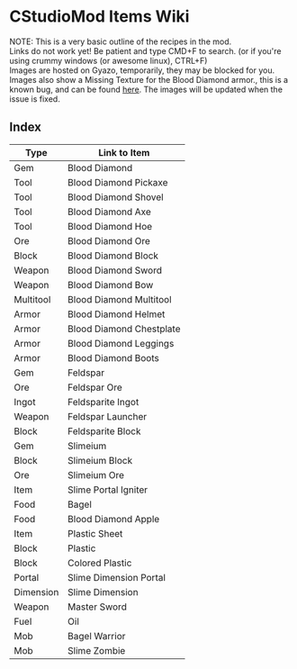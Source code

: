 # CStudioMod Items Wiki

NOTE: This is a very basic outline of the recipes in the mod.<br/>
Links do not work yet! Be patient and type CMD+F to search. (or if you're using crummy windows (or awesome linux), CTRL+F)<br/>
Images are hosted on Gyazo, temporarily, they may be blocked for you.<br/>
Images also show a Missing Texture for the Blood Diamond armor., this is a known bug, and can be found [here](https://github.com/TeamCstudios/CStudiosMod/issues/1). The images will be updated when the issue is fixed.

## Index

Type | Link to Item
-----|------
Gem | Blood Diamond
Tool | Blood Diamond Pickaxe
Tool | Blood Diamond Shovel
Tool | Blood Diamond Axe
Tool | Blood Diamond Hoe
Ore | Blood Diamond Ore
Block | Blood Diamond Block
Weapon | Blood Diamond Sword
Weapon | Blood Diamond Bow
Multitool | Blood Diamond Multitool
Armor | Blood Diamond Helmet
Armor | Blood Diamond Chestplate
Armor | Blood Diamond Leggings
Armor | Blood Diamond Boots
Gem | Feldspar
Ore | Feldspar Ore
Ingot | Feldsparite Ingot
Weapon | Feldspar Launcher
Block | Feldsparite Block
Gem | Slimeium
Block | Slimeium Block
Ore | Slimeium Ore
Item | Slime Portal Igniter
Food | Bagel
Food | Blood Diamond Apple
Item | Plastic Sheet
Block | Plastic
Block | Colored Plastic
Portal | Slime Dimension Portal
Dimension | Slime Dimension
Weapon | Master Sword
Fuel | Oil
Mob | Bagel Warrior
Mob | Slime Zombie
